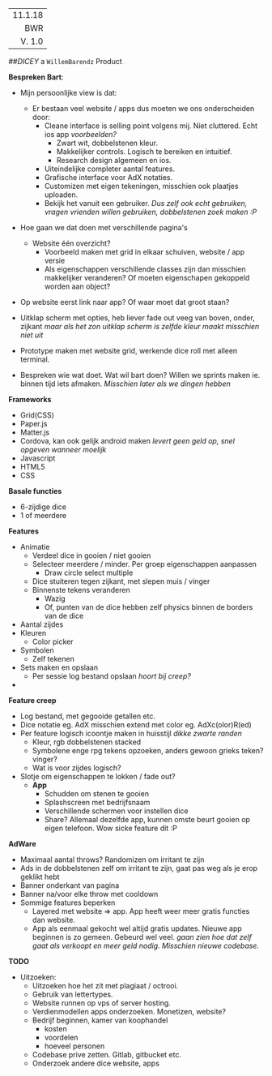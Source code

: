 |         |
| ------: |
| 11.1.18 |
|     BWR |
| V.  1.0 |

##*DICEY* a `WillemBarendz` Product	<img src="/Users/basroos/dicey/Screen Shot 2018-01-11 at 01.24.37.png" style="zoom:10%;border-radius: 12px;" />

**Bespreken Bart**:

* Mijn persoonlijke view is dat: 
  * Er bestaan veel website / apps dus moeten we ons onderscheiden door:
    * Cleane interface is selling point volgens mij. Niet cluttered. Echt ios app *voorbeelden?*
      * Zwart wit, dobbelstenen kleur. 
      * Makkelijker controls. Logisch te bereiken en intuitief. 
      * Research design algemeen en ios. 
    * Uiteindelijke completer aantal features.
    * Grafische interface voor AdX notaties. 
    * Customizen met eigen tekeningen, misschien ook plaatjes uploaden.
    * Bekijk het vanuit een gebruiker. *Dus zelf ook echt gebruiken, vragen vrienden willen gebruiken, dobbelstenen zoek maken :P*


* Hoe gaan we dat doen met verschillende pagina's 
  * Website één overzicht? 
    * Voorbeeld maken met grid in elkaar schuiven, website / app versie
    * Als eigenschappen verschillende classes zijn dan misschien makkelijker veranderen? Of moeten eigenschapen gekoppeld worden aan object?
* Op website eerst link naar app? Of waar moet dat groot staan?
* Uitklap scherm met opties, heb liever fade out veeg van boven, onder, zijkant *maar als het zon uitklap scherm is zelfde kleur maakt misschien niet uit*
* Prototype maken met website grid, werkende dice roll met alleen terminal.
* Bespreken wie wat doet. Wat wil bart doen? Willen we sprints maken ie. binnen tijd iets afmaken. *Misschien later als we dingen hebben*

**Frameworks**

- Grid(CSS)
- Paper.js
- Matter.js
- Cordova, kan ook gelijk android maken *levert geen geld op, snel opgeven wanneer moelijk*
- Javascript
- HTML5
- CSS

**Basale functies**

- 6-zijdige dice
- 1 of meerdere

**Features**

- Animatie
  - Verdeel dice in gooien / niet gooien
  - Selecteer meerdere / minder. Per groep eigenschappen aanpassen
    - Draw circle select multiple
  - Dice stuiteren tegen zijkant, met slepen muis / vinger
  - Binnenste tekens veranderen
    - Wazig
    - Of, punten van de dice hebben zelf physics binnen de borders van de dice
- Aantal zijdes
- Kleuren
  - Color picker
- Symbolen
  - Zelf tekenen
- Sets maken en opslaan
  - Per sessie log bestand opslaan *hoort bij creep?*
- ​

**Feature creep**

- Log bestand, met gegooide getallen etc.
- Dice notatie eg. AdX misschien extend met color eg. AdXc(olor)R(ed)
- Per feature logisch icoontje maken in huisstijl *dikke zwarte randen*
  - Kleur, rgb dobbelstenen stacked
  - Symbolene enge rpg tekens opzoeken, anders gewoon grieks teken? vinger?
  - Wat is voor zijdes logisch?
- Slotje om eigenschappen te lokken / fade out? 
  - **App**
    - Schudden om stenen te gooien
    - Splashscreen met bedrijfsnaam
    - Verschillende schermen voor instellen dice
    - Share? Allemaal dezelfde app, kunnen omste beurt gooien op eigen telefoon. Wow sicke feature dit :P

**AdWare**

* Maximaal aantal throws? Randomizen om irritant te zijn
* Ads in de dobbelstenen zelf om irritant te zijn, gaat pas weg als je erop geklikt hebt
* Banner onderkant van pagina
* Banner na/voor elke throw met cooldown
* Sommige features beperken
  * Layered met website => app. App heeft weer meer gratis functies dan website.
  * App als eenmaal gekocht wel altijd gratis updates. Nieuwe app beginnen is zo gemeen. Gebeurd wel veel. *gaan zien hoe dat zelf gaat als verkoopt en meer geld nodig. Misschien nieuwe codebase.*



**TODO**

* Uitzoeken:
  * Uitzoeken hoe het zit met plagiaat / octrooi.
  * Gebruik van lettertypes.
  * Website runnen op vps of server hosting.
  * Verdienmodellen apps onderzoeken. Monetizen, website?
  * Bedrijf beginnen, kamer van koophandel
    * kosten
    * voordelen
    * hoeveel personen
  * Codebase prive zetten. Gitlab, gitbucket etc.
  * Onderzoek andere dice website, apps